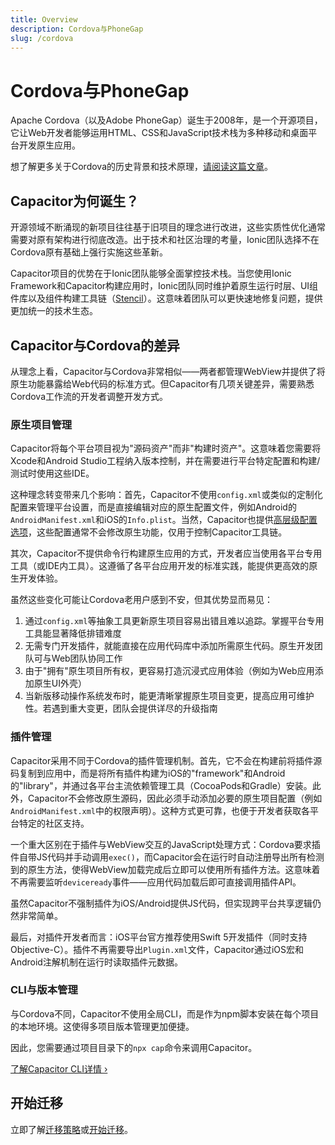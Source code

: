 ```yaml
---
title: Overview
description: Cordova与PhoneGap
slug: /cordova
---
```


# Cordova与PhoneGap

Apache Cordova（以及Adobe PhoneGap）诞生于2008年，是一个开源项目，它让Web开发者能够运用HTML、CSS和JavaScript技术栈为多种移动和桌面平台开发原生应用。

想了解更多关于Cordova的历史背景和技术原理，[请阅读这篇文章](https://ionicframework.com/resources/articles/what-is-apache-cordova)。

## Capacitor为何诞生？

开源领域不断涌现的新项目往往基于旧项目的理念进行改进，这些实质性优化通常需要对原有架构进行彻底改造。出于技术和社区治理的考量，Ionic团队选择不在Cordova原有基础上强行实施这些革新。

Capacitor项目的优势在于Ionic团队能够全面掌控技术栈。当您使用Ionic Framework和Capacitor构建应用时，Ionic团队同时维护着原生运行时层、UI组件库以及组件构建工具链（[Stencil](https://stenciljs.com/)）。这意味着团队可以更快速地修复问题，提供更加统一的技术生态。

## Capacitor与Cordova的差异

从理念上看，Capacitor与Cordova非常相似——两者都管理WebView并提供了将原生功能暴露给Web代码的标准方式。但Capacitor有几项关键差异，需要熟悉Cordova工作流的开发者调整开发方式。

### 原生项目管理

Capacitor将每个平台项目视为"源码资产"而非"构建时资产"。这意味着您需要将Xcode和Android Studio工程纳入版本控制，并在需要进行平台特定配置和构建/测试时使用这些IDE。

这种理念转变带来几个影响：首先，Capacitor不使用`config.xml`或类似的定制化配置来管理平台设置，而是直接编辑对应的原生配置文件，例如Android的`AndroidManifest.xml`和iOS的`Info.plist`。当然，Capacitor也提供[高层级配置选项](/main/basics/configuring-your-app.md)，这些配置通常不会修改原生功能，仅用于控制Capacitor工具链。

其次，Capacitor不提供命令行构建原生应用的方式，开发者应当使用各平台专用工具（或IDE内工具）。这遵循了各平台应用开发的标准实践，能提供更高效的原生开发体验。

虽然这些变化可能让Cordova老用户感到不安，但其优势显而易见：

1. 通过`config.xml`等抽象工具更新原生项目容易出错且难以追踪。掌握平台专用工具能显著降低排错难度
2. 无需专门开发插件，就能直接在应用代码库中添加所需原生代码。原生开发团队可与Web团队协同工作
3. 由于"拥有"原生项目所有权，更容易打造沉浸式应用体验（例如为Web应用添加原生UI外壳）
4. 当新版移动操作系统发布时，能更清晰掌握原生项目变更，提高应用可维护性。若遇到重大变更，团队会提供详尽的升级指南

### 插件管理

Capacitor采用不同于Cordova的插件管理机制。首先，它不会在构建前将插件源码复制到应用中，而是将所有插件构建为iOS的"framework"和Android的"library"，并通过各平台主流依赖管理工具（CocoaPods和Gradle）安装。此外，Capacitor不会修改原生源码，因此必须手动添加必要的原生项目配置（例如`AndroidManifest.xml`中的权限声明）。这种方式更可靠，也便于开发者获取各平台特定的社区支持。

一个重大区别在于插件与WebView交互的JavaScript处理方式：Cordova要求插件自带JS代码并手动调用`exec()`，而Capacitor会在运行时自动注册导出所有检测到的原生方法，使得WebView加载完成后立即可以使用所有插件方法。这意味着不再需要监听`deviceready`事件——应用代码加载后即可直接调用插件API。

虽然Capacitor不强制插件为iOS/Android提供JS代码，但实现跨平台共享逻辑仍然非常简单。

最后，对插件开发者而言：iOS平台官方推荐使用Swift 5开发插件（同时支持Objective-C）。插件不再需要导出`Plugin.xml`文件，Capacitor通过iOS宏和Android注解机制在运行时读取插件元数据。

### CLI与版本管理

与Cordova不同，Capacitor不使用全局CLI，而是作为npm脚本安装在每个项目的本地环境。这使得多项目版本管理更加便捷。

因此，您需要通过项目目录下的`npx cap`命令来调用Capacitor。

[了解Capacitor CLI详情 &#8250;](/cli/index.md)

## 开始迁移

立即了解[迁移策略](/main/cordova/migration-strategy.md)或[开始迁移](/main/cordova/migrating-from-cordova-to-capacitor.md)。